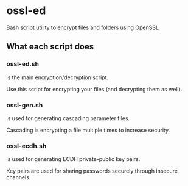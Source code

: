 # ossl-ed
Bash script utility to encrypt files and folders using OpenSSL

## What each script does
### ossl-ed.sh
is the main encryption/decryption script.

Use this script for encrypting your files (and decrypting them as well).

### ossl-gen.sh
is used for generating cascading parameter files.

Cascading is encrypting a file multiple times to increase security.

### ossl-ecdh.sh
is used for generating ECDH private-public key pairs.

Key pairs are used for sharing passwords securely through insecure channels.
